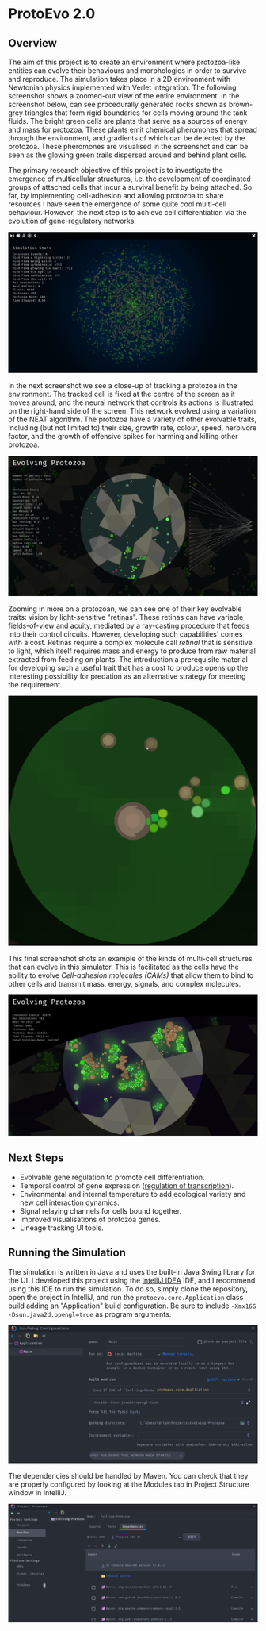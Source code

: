 # ProtoEvo 2.0

## Overview

The aim of this project is to create an environment where protozoa-like entities can evolve their behaviours
and morphologies in order to survive and reproduce.
The simulation takes place in a 2D environment with Newtonian physics implemented with Verlet integration.
The following screenshot shows a zoomed-out view of the entire environment.
In the screenshot below, can see procedurally generated rocks shown as brown-grey triangles that form rigid
boundaries for cells moving around the tank fluids. The bright green cells are plants that serve as a sources
of energy and mass for protozoa.
These plants emit chemical pheromones that spread through the environment,
and gradients of which can be detected by the protozoa.
These pheromones are visualised in the screenshot and can be seen as the glowing green trails dispersed
around and behind plant cells.

The primary research objective of this project is to investigate the emergence of multicellular structures,
i.e. the development of coordinated groups of attached cells that incur a survival benefit by being attached.
So far, by implementing cell-adhesion and allowing protozoa to share resources I have seen the
emergence of some quite cool multi-cell behaviour. However, the next step is to achieve cell differentiation
via the evolution of gene-regulatory networks.

![png](/screenshots/full_env_view.png "Full view of the environment")

In the next screenshot we see a close-up of tracking a protozoa in the environment.
The tracked cell is fixed at the centre of the screen as it moves around, and the neural network that controls
its actions is illustrated on the right-hand side of the screen.
This network evolved using a variation of the NEAT algorithm.
The protozoa have a variety of other evolvable traits, including (but not limited to) their size, growth rate, colour,
speed, herbivore factor, and the growth of offensive spikes for harming and killing other protozoa.

![png](/screenshots/tank.png)

Zooming in more on a protozoan, we can see one of their key evolvable traits: vision by light-sensitive "retinas".
These retinas can have variable fields-of-view and acuity, mediated by a ray-casting procedure that feeds into their
control circuits. However, developing such capabilities' comes with a cost. Retinas require a complex molecule call
_retinal_ that is sensitive to light, which itself requires mass and energy to produce from raw material extracted
from feeding on plants. The introduction a prerequisite material for developing such a useful trait that has a cost
to produce opens up the interesting possibility for predation as an alternative strategy for meeting the requirement.

![png](/screenshots/retina_example.png)

This final screenshot shots an example of the kinds of multi-cell structures that can evolve in this simulator.
This is facilitated as the cells have the ability to evolve _Cell-adhesion molecules (CAMs)_
that allow them to bind to other cells and transmit mass, energy, signals, and complex molecules.

![png](/screenshots/evolved_multicells2.png)

## Next Steps

* Evolvable gene regulation to promote cell differentiation.
* Temporal control of gene expression ([regulation of transcription](https://en.wikipedia.org/wiki/Transcriptional_regulation)).
* Environmental and internal temperature to add ecological variety and new cell interaction dynamics.
* Signal relaying channels for cells bound together.
* Improved visualisations of protozoa genes.
* Lineage tracking UI tools.


## Running the Simulation

The simulation is written in Java and uses the built-in Java Swing library for the UI.
I developed this project using the [IntelliJ IDEA](https://www.jetbrains.com/idea/) IDE,
and I recommend using this IDE to run the simulation. To do so, simply clone the repository,
open the project in IntelliJ, and run the `protoevo.core.Application` class build adding an
"Application" build configuration. Be sure to include `-Xmx16G -Dsun.java2d.opengl=true`
as program arguments.

![png](/screenshots/build_config.png)

The dependencies should be handled by Maven. You can check that they are properly configured
by looking at the Modules tab in Project Structure window in IntelliJ.

![png](/screenshots/project_structure.png)